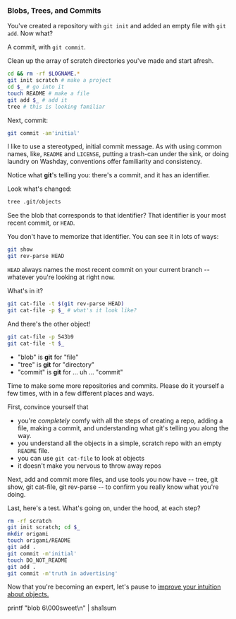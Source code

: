### Blobs, Trees, and Commits

You've created a repository with ```git init```
and added an empty file with ```git add```.
Now what?

A commit, with ```git commit```.

Clean up the array of scratch directories you've made
and start afresh.

```bash
cd && rm -rf $LOGNAME.*
git init scratch # make a project
cd $_ # go into it
touch README # make a file
git add $_ # add it
tree # this is looking familiar
```

Next, commit:

```bash
git commit -am'initial'
```

I like to use a stereotyped, initial commit message.
As with using common names, like, ```README``` and ```LICENSE```,
putting a trash-can under the sink,
or doing laundry on Washday,
conventions offer familiarity and consistency.

Notice what **git**'s telling you:
there's a commit, and it has an identifier.

Look what's changed:
```bash
tree .git/objects
```

See the blob that corresponds to that identifier?
That identifier is your most recent commit,
or ```HEAD```.

You don't have to memorize that identifier.
You can see it in lots of ways:
```bash
git show
git rev-parse HEAD
```

```HEAD``` always names the most recent commit on your current branch --
whatever you're looking at right now.

What's in it?

```bash
git cat-file -t $(git rev-parse HEAD)
git cat-file -p $_ # what's it look like?
```

And there's the other object!

```bash
git cat-file -p 543b9
git cat-file -t $_
```

- "blob" is **git** for "file"
- "tree" is **git** for "directory"
- "commit" is **git** for ... uh ... "commit"

Time to make some more repositories and commits.
Please do it yourself a few times, with in a few different places and ways.

First, convince yourself that

- you're *completely* comfy with all the steps of creating a repo,
adding a file, making a commit,
and understanding what git's telling you along the way.
- you understand all the objects in a simple, scratch repo
with an empty ```README``` file.
- you can use ```git cat-file``` to look at objects
- it doesn't make you nervous to throw away repos

Next, add and commit more files, and use tools
you now have --
tree, git show, git cat-file, git rev-parse --
to confirm you really know what you're doing.

Last, here's a test. What's going on, under the hood,
at each step?

```bash
rm -rf scratch
git init scratch; cd $_
mkdir origami
touch origami/README
git add .
git commit -m'initial'
touch DO_NOT_README
git add .
git commit -m'truth in advertising'
```

Now that you're becoming an expert,
let's pause to [improve your intuition about objects.](https://github.com/jsh/git-internals/blob/new-course/repos/object-intuition.md)


printf "blob 6\000sweet\n" | sha1sum
